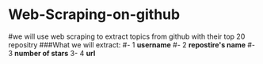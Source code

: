 # Web-Scraping-on-github
#we will use web scraping to extract topics from github with their top 20 repositry
###What we will extract:
#- 1  **username**
#- 2  **repostire's name**
#- 3  **number of stars**
3- 4  **url**
